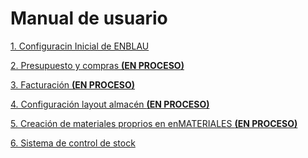 # Manual de usuario

[1. Configuracin Inicial de ENBLAU](Configuracion_Inicial_ENBLAU.md)

[2. Presupuesto y compras **(EN PROCESO)**](EN_PROCESO.md)<!--(Presupuesto_Compras.md)-->

[3. Facturación **(EN PROCESO)**](EN_PROCESO.md)<!--(Facturacion.md)-->

[4. Configuración layout almacén **(EN PROCESO)**](EN_PROCESO.md)<!--(Configuracion_Layout_Almacen.md)-->

[5. Creación de materiales proprios en enMATERIALES **(EN PROCESO)**](EN_PROCESO.md)<!--(enMATERIAL.md)-->

[6. Sistema de control de stock](Manual_Stock_Control.md)